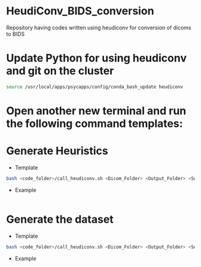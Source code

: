# HeudiConv_BIDS_conversion
Repository having codes written using heudiconv for conversion of dicoms to BIDS 


# Update Python for using heudiconv and git on the cluster

```bash
source /usr/local/apps/psycapps/config/conda_bash_update heudiconv
```

# Open another new terminal and run the following command templates:

# Generate Heuristics

- Template

```bash
bash <code_folder>/call_heudiconv.sh <Dicom_Folder> <Output_Folder> <Subject_list> <Anonymization_script> 

```
- Example

``` bash /usr/local/apps/psycapps/HeudiConv_BIDS_conversion/code/call_heudiconv.sh /MRIRaw/MRIRaw07/Demo/ /MRIWork/MRI-Scratch/PGR_Seminar_2020/ayan_sengupta/Sample_BIDS_Dataset '202002040947_19800101XXXX' /usr/local/apps/psycapps/HeudiConv_BIDS_conversion/code/anon_id.py 
```

# Generate the dataset 

- Template

```bash
bash <code_folder>/call_heudiconv.sh <Dicom_Folder> <Output_Folder> <Subject_list> <Anonymization_script> <heuristic_file>

```
- Example

``` bash /usr/local/apps/psycapps/HeudiConv_BIDS_conversion/code/call_heudiconv.sh /MRIRaw/MRIRaw07/Demo/ /MRIWork/MRI-Scratch/PGR_Seminar_2020/ayan_sengupta/Sample_BIDS_Dataset '202002040947_19800101XXXX' /usr/local/apps/psycapps/HeudiConv_BIDS_conversion/code/anon_id.py /usr/local/apps/psycapps/HeudiConv_BIDS_conversion/code/heuristic_template.py
```



